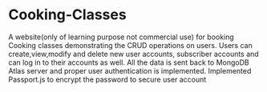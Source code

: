 # Cooking-Classes
A website(only of learning purpose not commercial use) for booking Cooking classes demonstrating the CRUD operations on users.
Users can create,view,modify and delete new user accounts, subscriber accounts and can log in to their accounts as well.
All the data is sent back to MongoDB Atlas server and proper user authentication is implemented.
Implemented Passport.js to encrypt the password to secure user account
